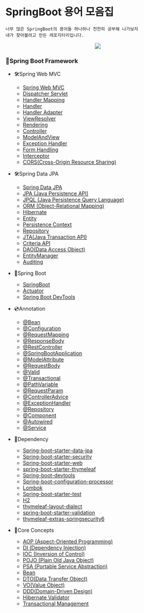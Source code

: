 # SpringBoot 용어 모음집
    너무 많은 SpringBoot의 용어들 하나하나 천천히 공부해 나가보자
    내가 찾아볼려고 만든 레포지터리입니다.


    
<p align="center">
  <img src="https://github.com/user-attachments/assets/6878be51-e36b-4679-922e-da20c132c110">
</p>



### 🍃Spring Boot Framework
-  🛠Spring Web MVC
    - [Spring Web MVC](🛠Spring%20Web%20MVC/Spring%20Web%20MVC.md)
    - [Dispatcher Servlet](🛠Spring%20Web%20MVC/Dispatcher%20Servlet.md)
    - [Handler Mapping](🛠Spring%20Web%20MVC/HandlerMapping.md)
    - [Handler](🛠Spring%20Web%20MVC/Handler.md)
    - [Handler Adapter](🛠Spring%20Web%20MVC/Handler%20Adapter.md)
    - [ViewResolver](🛠Spring%20Web%20MVC/ViewResolver.md)
    - [Rendering](🛠Spring%20Web%20MVC/Rendering.md)
    - [Controller](🛠Spring%20Web%20MVC/Controller.md)
    - [ModelAndView](🛠Spring%20Web%20MVC/ModelAndView.md)
    - [Exception Handler](🛠Spring%20Web%20MVC/Exception%20Handler.md)
    - [Form Handling](🛠Spring%20Web%20MVC\Form%20Handling.md)
    - [Interceptor](🛠Spring%20Web%20MVC\Interceptor.md)
    - [CORS(Cross-Origin Resource Sharing)](🛠Spring%20Web%20MVC\CORS(Cross-Origin%20Resource%20Sharing).md)



- 🛠Spring Data JPA
    - [Spring Data JPA](🛠Spring%20Data%20JPA/Spring%20Data%20JPA.md)
    - [JPA (Java Persistence API)](🛠Spring%20Data%20JPA/JPA(Java%20Persistence%20API).md)
    - [JPQL (Java Persistence Query Language)](🛠Spring%20Data%20JPA/JPQL(Java%20Persistence%20Query%20Language).md)
    - [ORM (Object-Relational Mapping)](🛠Spring%20Data%20JPA/ORM(Object-Relational%20Mapping).md)
    - [Hibernate](🛠Spring%20Data%20JPA/Hibernate.md)
    - [Entity](🛠Spring%20Data%20JPA\Entity.md)
    - [Persistence Context](🛠Spring%20Data%20JPA\Persistence%20Context.md)
    - [Repository](🛠Spring%20Data%20JPA\Repository.md)
    - [JTA(Java Transaction API)](🛠Spring%20Data%20JPA\JTA(Java%20Transaction%20API).md)
    - [Criteria API](🛠Spring%20Data%20JPA\Criteria%20API.md)
    - [DAO(Data Access Object)](🛠Spring%20Data%20JPA\DAO(Data%20Access%20Object).md)
    - [EntityManager](🛠Spring%20Data%20JPA\EntityManager.md)
    - [Auditing](🛠Spring%20Data%20JPA\Auditing.md)





- 📝Spring Boot
  - [SpringBoot](📝Spring%20Boot/SpringBoot.md)
  - [Actuator](📝Spring%20Boot\Actuator.md)
  - [Spring Boot DevTools](📝Spring%20Boot\Spring%20Boot%20DevTools.md)



- 💿Annotation
    - [@Bean](💿Annotation/@Bean.md)
    - [@Configuration](💿Annotation/@Configuration.md)
    - [@RequestMapping](💿Annotation/@RequestMapping.md)
    - [@ResponseBody](💿Annotation/@ResponseBody.md)
    - [@RestController](💿Annotation/@RestController.md)
    - [@SpringBootApplication](💿Annotation/@SpringBootApplication.md)
    - [@ModelAttribute](💿Annotation\@ModelAttribute.md)
    - [@RequestBody](💿Annotation\@RequestBody.md)
    - [@Valid](💿Annotation\@Valid.md)
    - [@Transactional](💿Annotation\@Transactional.md)
    - [@PathVariable](💿Annotation\@PathVariable.md)
    - [@RequestParam](💿Annotation\@RequestParam.md)
    - [@ControllerAdvice](💿Annotation\@ControllerAdvice.md)
    - [@ExceptionHandler](💿Annotation\@ExceptionHandler.md)
    - [@Repository](💿Annotation\@Repository.md)
    - [@Component](💿Annotation\@Component.md)
    - [@Autowired](💿Annotation\@Autowired.md)
    - [@Service](💿Annotation\@Service.md)



- 🛒Dependency
  - [Spring-boot-starter-data-jpa](🛒Dependency\Spring-boot-starter-data-jpa.md)
  - [Spring-boot-starter-security](🛒Dependency\Spring-boot-starter-security.md)
  - [Spring-boot-starter-web](🛒Dependency\Spring-boot-starter-web.md)
  - [spring-boot-starter-thymeleaf](🛒Dependency\spring-boot-starter-thymeleaf.md)
  - [Spring-boot-devtools](🛒Dependency\spring-boot-devtools.md)
  - [Spring-boot-configuration-processor](🛒Dependency\Spring-boot-configuration-processor.md)
  - [Lombok](🛒Dependency\Lombok.md)
  - [Spring-boot-starter-test](🛒Dependency\Spring-boot-starter-test.md)
  - [H2](🛒Dependency\H2.md)
  - [thymeleaf-layout-dialect](🛒Dependency\thymeleaf-layout-dialect.md)
  - [spring-boot-starter-validation](🛒Dependency\spring-boot-starter-validation.md)
  - [thymeleaf-extras-springsecurity6](🛒Dependency\thymeleaf-extras-springsecurity6.md)

- 🌳Core Concepts
  - [AOP (Aspect-Oriented Programming)](🌳Core%20Concepts/AOP(Aspect-Oriented%20Programming).md)
  - [DI (Dependency Injection)](🌳Core%20Concepts/DI(Dependency%20Injection).md)
  - [IOC (Inversion of Control)](🌳Core%20Concepts/IOC(Inversion%20of%20Control).md)
  - [POJO (Plain Old Java Object)](🌳Core%20Concepts/POJO(Plain%20Old%20Java%20Object).md)
  - [PSA (Portable Service Abstraction)](🌳Core%20Concepts/PSA(Portable%20Service%20Abstraction).md)
  - [Bean](🌳Core%20Concepts/Bean.md)
  - [DTO(Data Transfer Object)](🌳Core%20Concepts\DTO(Data%20Transfer%20Object).md)
  - [VO(Value Object)](🌳Core%20Concepts\VO(Value%20Object).md)
  - [DDD(Domain-Driven Design)](🌳Core%20Concepts\DDD(Domain-Driven%20Design).md)
  - [Hibernate Validator](🌳Core%20Concepts\Hibernate%20Validator.md)
  - [Transactional Management](SpringBoot-knowledge\🌳Core%20Concepts\Transactional%20Management.md)
  
